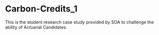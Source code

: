 # Carbon-Credits_1
This is the student research case  study provided by SOA to challenge the ability of Actuarial Candidates. 
